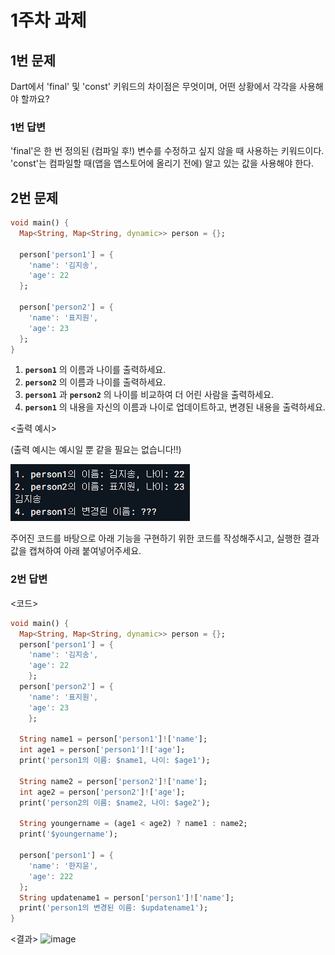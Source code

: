 # 1주차 과제

## 1번 문제

Dart에서 'final' 및 'const' 키워드의 차이점은 무엇이며, 어떤 상황에서 각각을 사용해야 할까요?

### 1번 답변

'final'은 한 번 정의된 (컴파일 후!) 변수를 수정하고 싶지 않을 때 사용하는 키워드이다.
'const'는 컴파일할 때(앱을 앱스토어에 올리기 전에) 알고 있는 값을 사용해야 한다.


## 2번 문제

```dart
void main() {
  Map<String, Map<String, dynamic>> person = {};
  
  person['person1'] = {
    'name': '김지송',
    'age': 22
  };
  
  person['person2'] = {
    'name': '표지원',
    'age': 23
  };
}
```
1. **`person1`** 의 이름과 나이를 출력하세요.
2. **`person2`** 의 이름과 나이를 출력하세요.
3. **`person1`** 과 **`person2`** 의 나이를 비교하여 더 어린 사람을 출력하세요.
4. **`person1`** 의 내용을 자신의 이름과 나이로 업데이트하고, 변경된 내용을 출력하세요.

<출력 예시>

(출력 예시는 예시일 뿐 같을 필요는 없습니다!!)

![Alt text](<스크린샷 2023-09-05 190928.png>)

주어진 코드를 바탕으로 아래 기능을 구현하기 위한 코드를 작성해주시고, 실행한 결과값을 캡쳐하여 아래 붙여넣어주세요.


### 2번 답변

<코드>
```dart
void main() {
  Map<String, Map<String, dynamic>> person = {};
  person['person1'] = {
    'name': '김지송',
    'age': 22
    };
  person['person2'] = {
    'name': '표지원',
    'age': 23
    };

  String name1 = person['person1']!['name'];
  int age1 = person['person1']!['age'];
  print('person1의 이름: $name1, 나이: $age1');
  
  String name2 = person['person2']!['name'];
  int age2 = person['person2']!['age'];
  print('person2의 이름: $name2, 나이: $age2');
  
  String youngername = (age1 < age2) ? name1 : name2;
  print('$youngername');
  
  person['person1'] = {
    'name': '한지윤',
    'age': 222
  };
  String updatename1 = person['person1']!['name'];
  print('person1의 변경된 이름: $updatename1'); 
}
```
<결과>
![image](https://github.com/GDSC-Hanyang/2023-App-Study/assets/144578436/60ee0eee-2201-474b-927d-b24d37cc238a)
